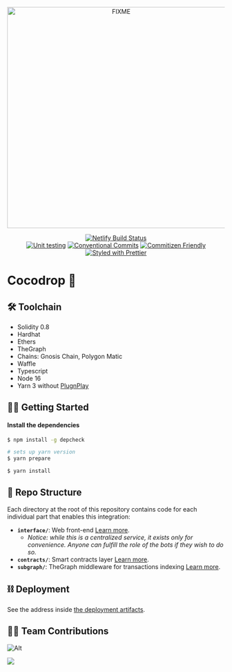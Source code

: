 <p align="center">
  <a href="https://cocodrop.netlify.app">
    <img alt="FIXME" src="https://raw.githubusercontent.com/kleros-crime-syndicate/cocodrop/master/cocodrop.svg" width="512">
  </a>
</p>


</b>

<p align="center">
  <a href="https://app.netlify.com/sites/cocodrop/deploys"><img src="https://api.netlify.com/api/v1/badges/XXXX/deploy-status" alt="Netlify Build Status"></a>
  </br>
  <a href="https://github.com/kleros-crime-syndicate/cocodrop/actions/workflows/contracts-testing.yml"><img src="https://github.com/kleros-crime-syndicate/cocodrop/actions/workflows/contracts-testing.yml/badge.svg?branch=master" alt="Unit testing"></a>
  <a href="https://conventionalcommits.org"><img src="https://img.shields.io/badge/Conventional%20Commits-1.0.0-yellow.svg" alt="Conventional Commits"></a>
  <a href="http://commitizen.github.io/cz-cli/"><img src="https://img.shields.io/badge/commitizen-friendly-brightgreen.svg" alt="Commitizen Friendly"></a>
  <a href="https://github.com/prettier/prettier"><img src="https://img.shields.io/badge/styled_with-prettier-ff69b4.svg" alt="Styled with Prettier"></a>
</p>

# Cocodrop 🥥

🛠 Toolchain
-----

- Solidity 0.8
- Hardhat
- Ethers
- TheGraph
- Chains: Gnosis Chain, Polygon Matic
- Waffle
- Typescript
- Node 16
- Yarn 3 without [PlugnPlay](https://yarnpkg.com/getting-started/migration/#switching-to-plugnplay)


🏃‍♂️ Getting Started
-----

#### Install the dependencies

```bash
$ npm install -g depcheck

# sets up yarn version
$ yarn prepare

$ yarn install
```

📂 Repo Structure
-----

Each directory at the root of this repository contains code for each individual part that enables this integration:

- **`interface/`**: Web front-end [Learn more](interface/README.md).
  - *Notice: while this is a centralized service, it exists only for convenience. Anyone can fulfill the role of the bots if they wish to do so.*
- **`contracts/`**: Smart contracts layer [Learn more](contracts/README.md).
- **`subgraph/`**: TheGraph middleware for transactions indexing [Learn more](subgraph/README.md).

⛓ Deployment
-----

See the address inside [the deployment artifacts](contracts/deployments/mumbai).

👨‍💻 Team Contributions
-----
![Alt](https://repobeats.axiom.co/api/embed/2cda6ef18e39cc65fc2ab6845e1792b50daf96aa.svg "Repobeats analytics image")
<p align="left">
  <a href="https://github.com/kleros-crime-syndicate/cocodrop/graphs/contributors">
    <img src="https://contrib.rocks/image?repo=kleros-crime-syndicate/cocodrop&max=300">
  </a>
</p>

